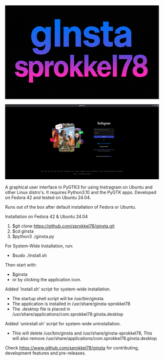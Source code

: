 ![Screenshot](https://github.com/sprokkel78/ginsta/blob/main/screenshots/title.png)

![Screenshot](https://github.com/sprokkel78/ginsta/blob/main/screenshots/ginsta-1.png)

A graphical user interface in PyGTK3 for using Instragram on Ubuntu and other Linux distro's. 
It requires Python3.10 and the PyGTK apps. Developed on Fedora 42 and tested on Ubuntu 24.04.

Runs out of the	box after default installation of Fedora or Ubuntu.

Installation on Fedora 42 & Ubuntu 24.04

1. $git clone https://github.com/sprokkel78/ginsta.git
2. $cd ginsta
3. $python3 ./ginsta.py 

For System-Wide Installation, run:
- $sudo ./install.sh

Then start with:
- $ginsta
- or by clicking the application icon.

Added 'install.sh' script for system-wide installation.
- The startup shell script will be /usr/bin/ginsta
- The application is installed in /usr/share/ginsta-sprokkel78
- The .desktop file is placed in /usr/share/applications/com.sprokkel78.ginsta.desktop

Added 'uninstall.sh' script for system-wide uninstallation.
- This will delete /usr/bin/ginsta and /usr/share/ginsta-sprokkel78,
  This will also remove /usr/share/applications/com.sprokkel78.ginsta.desktop

Check https://www.github.com/sprokkel78/ginsta for contributing, development features and pre-releases.

